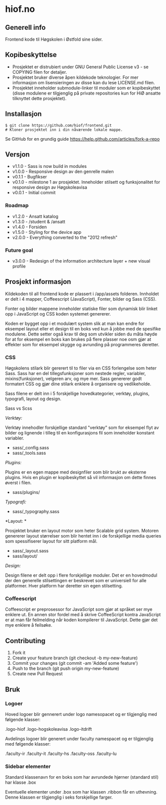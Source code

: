 # hiof.no

## Generell info

Frontend kode til Høgskolen i Østfold sine sider.


## Kopibeskyttelse


- Prosjektet er distrubiert under GNU General Public License v3 - se COPYING filen for detaljer. 
- Prosjektet bruker diverse åpen kildekode teknologier. For mer informasjon om lisensieringen av disse kan du lese LICENSE.md filen.
- Prosjektet inneholder submodule-linker til moduler som er kopibeskyttet (disse modulene er tilgjenglig på private repositories kun for HiØ ansatte tilknyttet dette prosjektet).


## Installasjon

    $ git clone https://github.com/hiof/frontend.git
    # Kloner prosjektet inn i din nåværende lokale mappe.

Se GitHub for en grundig guide https://help.github.com/articles/fork-a-repo

## Versjon

* v1.1.0 - Sass is now build in modules
* v1.0.0 - Responsive design av den genrelle malen
* v0.1.1 - Bugfikser
* v0.1.0 - milestone 1 av prosjektet. Inneholder stilsett og funksjonalitet for responsive design av Høgskoleavisa
* v0.0.1 - Initial commit

### Roadmap

* v1.2.0 - Ansatt katalog
* v1.3.0 - /student & /ansatt
* v1.4.0 - Forsiden
* v1.5.0 - Styling for the device app
* v2.0.0 - Everything converted to the "2012 refresh"


### Future goal

* v3.0.0 - Redesign of the information architecture layer + new visual profile 

## Prosjekt informasjon

Kildekoden til all frontend kode er plassert i /app/assets folderen. Innholdet er delt i 4 mapper, Coffeescript (JavaScript), Fonter, bilder og Sass (CSS).

Fonter og bilder mappene inneholder statiske filer som dynamisk blir linket opp i JavaScript og CSS koden systemet genererer.

Koden er bygget opp i et modulært system slik at man kan endre for eksempel layout eller et design til en boks ved kun å jobbe med de spesifike modulene. Dette setter også krav til deg som utvikler siden du måta høyde for at for eksempel en boks kan brukes på flere plasser noe osm gjør at effekter som for eksempel skygge og avrunding på programmeres deretter.


### CSS

Høgskolens stilark blir gererert til to filer via en CSS forlengelse som heter Sass. Sass har en del tillegsfunksjoner som nestede regler, variabler, mixins(funksjoner), velgeren arv, og mye mer. Sass genererer godt formatert CSS og gjør dine stilark enklere å organisere og vedlikeholde.

Sass filene er delt inn i 5 forskjellige hovedkategorier, verktøy, plugins, typografi, layout og design.

Sass vs Scss


*Verktøy:*

Verktøy innehodler forskjellige standard "verktøy" som for eksempel flyt av bilder og lignende i tilleg til en konfigurasjons fil som inneholder konstant variabler.


* sass/_config.sass
* sass/_tools.sass

*Plugins:*


Plugins er en egen mappe med designfiler som blir brukt av eksterne plugins. Hvis en plugin er kopibeskyttet så vil informasjon om dette finnes øverst i filen.  

* sass/plugins/


*Typografi:*

* sass/_typography.sass


*Layout: *

Prosjektet bruker en layout motor som heter Scalable grid system. Motoren genererer layout størrelser som blir hentet inn i de forskjellige media queries som spessifiserer layout for sitt platform mål.


* sass/_layout.sass
* sass/layout/


*Design:*

Design filene er delt opp i flere forskjellige moduler. Det er en hovedmodul der den generelle stilsettingen er beskrevet som er universiell for alle platformer. Hver platform har deretter sin egen stilsetting.


### Coffeescript

Coffeescript er preprosessor for JavaScript som gjør at språket ser mye enklere ut. En annen stor fordel med å skrive CoffeeScript kontra JavaScript er at man får feilmelding når koden kompilerer til JavaScript. Dette gjør det mye enklere å feilsøke.


## Contributing

1. Fork it
2. Create your feature branch (git checkout -b my-new-feature)
3. Commit your changes (git commit -am 'Added some feature')
4. Push to the branch (git push origin my-new-feature)
5. Create new Pull Request


## Bruk

### Logoer

Hoved logoer blir gennerert under logo namesopacet og er tilgjenglig med følgende klasser:

.logo-hiof
.logo-hogskoleavisa
.logo-itdrift


Avdelings logoer blir generert under faculty namespacet og er tilgjenglig med følgende klasser:

.faculty-ir
.faculty-it
.faculty-hs
.faculty-oss
.faculty-lu


### Sidebar elementer

Standard klassenavn for en boks som har avrundede hjørner (standard stil) har klasse .box

Eventuelle elementer under .box som har klassen .ribbon får en uthevning. Denne klassen er tilgjenglig i seks forskjellige farger.